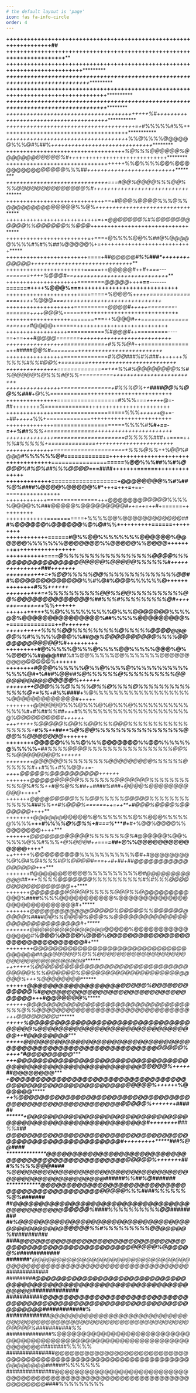 ```yaml
---
# the default layout is 'page'
icon: fas fa-info-circle
order: 4
---
```


************++++++++++++++++++++++++++++++++++++++++++++++++++++++++++++++++++********************##
**********++++++++++++++++++++++++++++++++++++++++++++++++++++++++++++++++++++++********************
********+++++++++++++++++++++++++++++++++++++++++++++++++++++++++++++++++++++++++++*****************
*******+++++++++++++++++++++++++++++++++++++++++++++++++++++++++++++++++++++++++++++****************
****++++++++++++++++++++++++++++++++++++++++++++++++++++++++++++++++++++++++++++++++++**************
*****++++++++++++++++++++++++++++++++++++++++++++++++++++++++++++++++++++++++++++++++++*************
***++++++++++++++++++++++++++++++++++++++++++*%#*+++++++++++++++++++++++++++++++++++++++************
*++++++++++++++++++++++++++++++++++++++=+*#%%%%%#%%++++++++++++++++++++++++++++++++++++++***********
*++++++++++++++++++++++++++++++++++++*%%@%%%%@@@@@@%%%@#%##%*++++++++++++++++++++++++++++++*********
+++++++++++++++++++++++++++++++++++*%@%%%@@@@@@%@@@@@@@@@@@@%#++*+++++++++++++++++++++++++++********
+++++++++++++++++++++++++++++++++++%%@%%%%@@%@@@@@@@@@@@@@@@%%%##*++++++++++++++++++++++++++********
++++++++++++++++++++++++++++++===#@@%@@@@%%%@@%%%@@@@@@@@@@@@@@%#++++++++++++++++++++++++++++*******
+++++++++++++++++++++++++++++==+#@@@%@@@@%%%@%%@@@@@@@@@@@@@@%%@%*++++++++++++++++++++++++++++******
+++++++++++++++++++++++++++=+=*@@@@@@@%#%@@@@@@@@@@@%%@@@@@@%%@@@*+++++++++++++++++++++++++++++*****
++++++++++++++++++++++++=+===+@%%%%@@%%##@%@@@@@%%%%#%#%%##%@@@@@%+=+++++++++++++++++++++++++++*****
++++++++++++++++++++++++====+##@@@@@#*****%%###*+++**++++**+*@@@@@*++++++++++++++++++++++++++++++***
+++++++++++++++++++++++=====++@@@@@#++***#*+===---=======++++*%@@@#==++++++++++++++++++++++++++++***
+++++++++++++++++++++========*@@@@@*+++**+==-------=======++++%@@@%===++++++++++++++++++++++++++++**
+++++++++++++++++++++========+%@@@%*+++++================++++*%@@@*===+++++++++++++++++++++++++++++*
++++++++++++++++++++==========*@@@@#+++++========-=======++++*@@@%=====++++++++++++++++++++++++++++*
+++++++++++++++++++==========++%@@@#*++===============+=++++*#@@@@+======+++++++++++++++++++++++++++
++++++++++++++++++===========*%#@@@#*++=========----==+==+++*#@@@@=======+++++++++++++++++++++++++++
+++++++++++++++++============+#%%%@#*++===============++*#####@@%#========+++++++++++++++++++++++++*
+++++++++++++++++=============*#%@@###%#%###*+++++++*%%%%%#%%#@@%+========++++++++++++++++++++++++++
+++++++++++++++===============+**%*%*#%@@@@@@@@%%#%@@@@@%@%%%#@%%==========+++++++++++++++++++++++++
++++++++++++++++===============+#%%%@%++**####@@%%@@%%###**+*@%%===========+++++++++++++++++++++++++
+++++++++++++++==================#%%%*===+++++*@=-##++++++++*%*=============++++++++++++++++++++++++
++++++++++++++=====================%%%*++++++*@+=-+##*+++++*%%+=============++++++++++++++++++++++++
++++++++++++++=====================%%%%#****%#+==-=++%#***#%%%+==============+++++++++++++++++++++++
++++++++++++++=====================#%%%%%###*++====++*%%#%%%%%+==============+++++++++++++++++++++++
++++++++++++++=====================+%%%@%%*++%@@%#@@@**#%%%%%%@#=============+++++++++++++++++++++++
+++++++++++++=====================%@@%%%##%%#*%@@@@%#%@%##%%%@@@@*===####+++++++======++++++++++++++
+++++++++++++===================+@@@@@@@@%%#%#*#%@%###*#%@@@@%@@@@@%#*+++=+++=+**==-====++++++++++++
++++++++++++===============+++@@@@@@@@@@@@%%%%%@@@@%%###@@@@@%@@@@@@@@@#*++=++=++*#+======++++++++++
++++++++++++===========+%%%%@@%@@@@@@@@@@@@##********#%@@@@@@%@@@@@@%@%@#%%*+++++++++======+++++++++
++++++++++++======#@%%@@%%%%%%%%@@@@@@%@@@@@@%%%%%%%@@@@@@@%%@@@@@%%@@@@++++++++=+**++++++++++++++++
+++++++++++====*@%%%%%%%%%%%%%%%%%@@@@%%%@@@@@@@@@@@@@@@@@@@%@@@@@%%%%%%#+++++++++++++++*#*##+++++++
+++++++++++=+%@@%%%%%@@%%%%%%%%%%%%%%@@#*#%@@@@@@@@@@@@@%%#%@#%@@@%%%%%%@++++++++++++++****#%%++++++
++++++++++=+%%%%%%%%%%@@%%@@%%%%%%%%%%@@%@@@@@@@@@@@@@@%##%%%*#%%%%%%%%%@#+++++++==+++=++***%%++++++
+++++++++++%%@%%%%%%%%%%@%%%@@@@@@@%%%%@@%@@@@@@@@@@@@@@@%##%%%%%@@@@@@@@@%+=============++*#+++++++
++++++++++%%%%@@%%%%%%%%%@%%%%%@@@@@@@@@%%#*%%%%%@@@%%##@@*%@@@@@@@@@@%%%%@@@@@@@@@@@@%#*+++**++++++
+++++++++#@%%%%%@%%%@%%%%@@%%%%%@@@%@%%@@@%**%*#*@@@###**%#%@@%%%%%@@%%%%%%%@@@@@@@@@@@@@@@%**++++++
++++++++#@@@%%%%%%@%%@%%%%@%%%%%%%%%%%%%%%@#*%###%@@**#**#*%@%%%%%%@%%%%%%%%%%@@@@@@@@@@@@@@@%++++++
++++++++@@@%%%@%%%%@%%@%%%%@%%%%%%%%%%%%%%@+=%%*+#%%####+**%@%%%%%%%%%%%%%%%%%%%%@@@@@@@@@@@@@#+++++
++++++++@@@@@@%%%@%%%@%@%%%@%%%%%%%%%%%%%%%#+#%#*#%%##+++*#%%%%%%%%%%%%%%%%%%%%%%@%@@@@@@@@@*#++++++
++++++++%@@@@@%@@%%@@%%%@@@%%%%%%%%%%%%%%%%%+****#%%++##**%@%@@%%%%%%%%%%%%%%%%%@@@%%@@@@@@@*+++++++
++++++++@@@@@%%%%@%%%@@@@@@@%%@@%%%%%%@%%%%%=#***#%%%****%@@@@%%%%%%%%%%%%%%%%%@@%%%@@@@@@@@%++++++*
++++++++@@@@@@%%%%%%%%%@@@@@@@@@%%%%%%@%%%%%*#*++#%%*+*#%%@@*++*=-*+***+*+*+*@@@@@%@@@@@@@@@@++++++*
+++++++*@@@@@@@@@@%%%%%%%@@@@@@@%%%%%%%%%%%@*%***#%%++*#@%@%*%##+=####%###*+*@@@@%@@@@@@@@@@@*+++++*
+++++++*@@@@@@@@@%%%@@%%%%%@@@@@%%%%%%%%%%%%*%*###%%**#%@@@%======*++*=++**+#@@@%@@@@%@@@@@@@*++++**
++++++++@@@@@@@@@@@%@%%%%%%%@%%@@@%%%%%@%%%%**+++#%%%*%@%@%%+#===%****#+**#+%@@%@@@@%%@@@@@@@++++***
+++++++*@@@@@@@@@@@@%%%%%%%@%*#@@@@@@%@@%%%%%@%%#%%%*+@%@@@#++*===****=*##*+@%%@@@@@@@@@@@@@@++++***
+++++++%@@@@@@@@@%%%%%%%%%%%@#+#@@@@@@@@%@%@#%@#*%%%#@%@@@@#===++#***+##+#*#@@@@@@@@@@@@@@@@@*+++***
+++++++#@@@@@@@@@@@%%%%%%%%%%@*#@@@@@@@@@@@@##**+%%%%@@@@@@@%%%%%%%%%%#%#%%%@@@@@@@@@@@@@@@@@*++****
+++++++*@@@@@@@@@@@@%%%%%@@@%%@*@@@@@@@@@@@@%####%%%%@@@@@@@@@@@%@@@@@@@@@@@@@@@@@@@@@@@@@@@@#+*****
+++++++*@@@@@@@@@@@@@@@@@%@@@@@%%@@@@@@@@@@@%####@@%%@@@@%@@@%%@@@@@@@@@@@@@@@@@@@@@@@@@@@@@@#+*****
+++++++*@@@@@@@@@@@@@@@@@@@@%@@@@@@@@@@@@@@@@#**%@@@%@@@@%@@@%@@@@@@@@@@@@@@@@@@@@@@@@@@@@@@@#+*****
++++++++@@@@@@@@@@@@@@@@@@@@@@@@@@@@@@@@@@@@@##*@@@@@@@%@%%@@@@@@@@@@@@@@@@@@@@@@@@@@@@@@@@@@*******
*+++++++%@@@@@@@@@@@@@@@@@@@@@@@@@@@@@@@@@@@@%%%@@@@@@%@@@@@@@@@@@@@@@@@@@@@@@@@%+++%@@@@@@@@*******
**++++++*@@@@@@@@@@@@@@@@@@@@@@@%@@@@@@@@@@@@%#@@@@@@@@@@@@@@@@@@@@@@@@@@@@@@@@@*+++#@@@@@@@%*******
***++++++@@@@@@@@@@@@@@@@@@@@@@@@@@@@@@@@@%%%@%%@@@@@@@@@@@@@@@@@@@@@@@@@@@@@@@*+++*@@@@@@@@#*******
****+++++%@@@@@@@@@@@@@@@@@@@@@@@@@@@@@@@@@@@@%@@@@@@@@@@@@@@@@@@@@@@@@@@@@@@@*++**#@@@@@@@@********
*****+++++@@@@@@@@@@@@@@@@@@@@@@@@@@@@@@@@@@@@@@@@@@@@@@@@@@@@@@@@@@@@@@@@@@%++++*#@@@@@@@@@********
*******+++@@@@@@@@@@@@@@@@@@@@@@@@@@@@@@@@@@@@@@@@@@@@@@@@@@@@@@@@@@@@@@@@%+++++*##@@@@@@@@*********
*********+*@@@@@@@@@@@@@@@@@@@@@@@@@@@@@@@@@@@@@@@@@@@@@@@@@@@@@@@@@@@@@@%*+++++*+**%@@@@@@*********
*********++%@@@@@@@@@@@@@@@@@@@@@@@@@@@@@@@@@@@@@@@@@@@@@@@@@@@@@@@@@@@@%++++++***+**####**#*******#
***********+@@@@@@@@@@@@@@@@@@@@@@@@@@@@@@@@@@@@@@@@@@@@@@@@@@@@@@@@@@#++++++++*****#****##%%#****##
*************@@@@@@@@@@@@@@@@@@@@@@@@@@@@@@@@@@@@@@@@@@@@@@@@@@@@@@@@@#+++++++++*****#*##%@@#****###
**************@@@@@@@@@@@@@@@@@@@@@@@@@@@@@@@@@@@@@@@@@@@@@@@@@@@@@@@%*+++++++***###%%%%%@@@****####
***************%@@@@@@@@@@@@@@@@@@@@@@@@@@@@@@@@@@@@@@@@@@@@@@@@@@@@@*#*********#####%%##%@#**######
*****************@@@@@@@@@@@@@@@@@@@@@@@@@@@@@@@@@@@@@@@@@@@@@@@@@@@%%%*****####%%%%%%%@%****#######
#****************#@@@@@@@@@@@@@@@@@@@@@@@@@@@@@@@@@@@@@@@@@@@@@@@@@@%##***##%%%%%%%%%%@@***#########
##***************%@@@@@@@@@@@@@@@@@@@@@@@@@@@@@@@@@@@@@@@@@@@@@@@@@%%#%%%%%%%%%@@@@@@@%#**##########
####*************@@@@@@@@@@@@@@@@@@@@@@@@@@@@@@@@@@@@@@@@@@@@@@@@@@@@@@@@@@@@@%@@@@@@%*#############
#######**********@@@@@@@@@@@@@@@@@@@@@@@@@@@@@@@@@@@@@@@@@@@@@@@@@@@@@@@@@@@@@@@@@@@@@*#############
########********#@@@@@@@@@@@@@@@@@@@@@@@@@@@@@@@@@@@@@@@@@@@@@@@@@@@@@@@@@@@@@@@@@@@@@##############
###########*****@@@@@@@@@@@@@@@@@@@@@@@@@@@@@@@@@@@@@@@@@@@@@@@@@@@@@@@@@@@@@@@@@@@@@@#############%
#############***@@@@@@@@@@@@@@@@@@@@@@@@@@@@@@@@@@@@@@@@@@@@@@@@@@@@@@@@@@@@@@@@@@@@@@%###########%%
##############*%@@@@@@@@@@@@@@@@@@@@@@@@@@@@@@@@@@@@@@@@@@@@@@@@@@@@@@@@@@@@@@@@@@@@@@@########%%%%%
###############@@@@@@@@@@@@@@@@@@@@@@@@@@@@@@@@@@@@@@@@@@@@@@@@@@@@@@@@@@@@@@@@@@@@@@@@######%%%%%%%
###############@@@@@@@@@@@@@@@@@@@@@@@@@@@@@@@@@@@@@@@@@@@@@@@@@@@@@@@@@@@@@@@@@@@@@@@@####%%%%%%%%%

